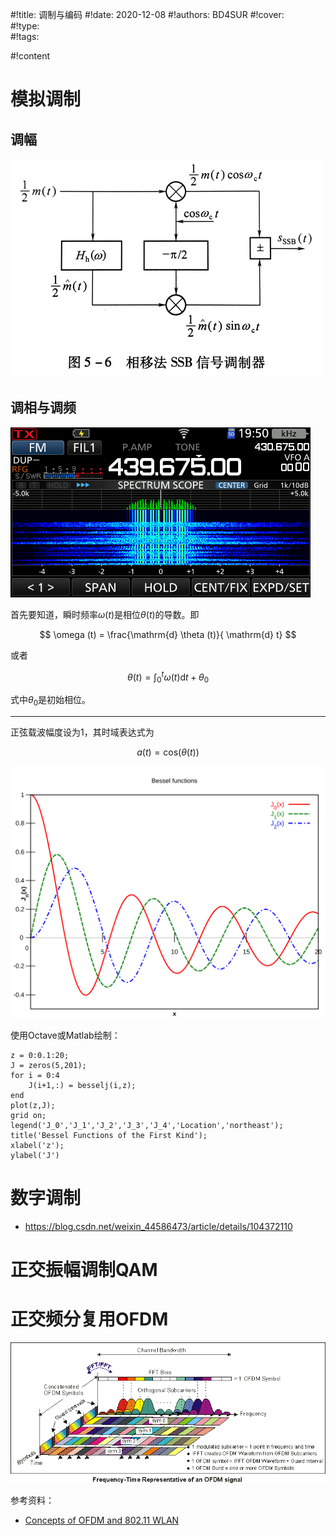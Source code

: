 #!title:    调制与编码
#!date:     2020-12-08
#!authors:  BD4SUR
#!cover:    
#!type:     
#!tags:     

#!content

# 模拟调制

## 调幅

![SSB相移调制](./image/G7/SSB相移调制.png)

## 调相与调频

![调频频谱图和瀑布图](./image/G9/fm-spectrum.png)

首先要知道，瞬时频率$\omega (t)$是相位$\theta (t)$的导数。即

$$ \omega (t) = \frac{\mathrm{d} \theta (t)}{ \mathrm{d} t} $$

或者

$$ \theta (t) = \int ^t _0 { \omega (t) \mathrm{d} t } + \theta _0 $$

式中$\theta_0$是初始相位。

------

正弦载波幅度设为1，其时域表达式为

$$ a(t) = \mathrm{cos} ( \theta(t) ) $$



![贝塞尔函数](./image/G9/bessel.svg)

使用Octave或Matlab绘制：

```
z = 0:0.1:20;
J = zeros(5,201);
for i = 0:4
    J(i+1,:) = besselj(i,z);
end
plot(z,J);
grid on;
legend('J_0','J_1','J_2','J_3','J_4','Location','northeast');
title('Bessel Functions of the First Kind');
xlabel('z');
ylabel('J')
```

# 数字调制

- https://blog.csdn.net/weixin_44586473/article/details/104372110

# 正交振幅调制QAM

# 正交频分复用OFDM

![ ](./image/G7/ofdm/ofdm-f-t.png)

参考资料：

- [Concepts of OFDM and 802.11 WLAN](https://rfmw.em.keysight.com/wireless/helpfiles/89600B/WebHelp/Subsystems/wlan-ofdm/Content/ofdm_basicprinciplesoverview.htm)
